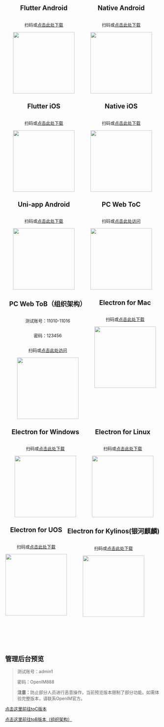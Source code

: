 <section class="normal markdown-section">
  <div style="display: flex;justify-content: space-around;flex-wrap: wrap;">
    <div style="display: flex; flex-direction: column; align-items: center;">
      <h2>Flutter Android</h2>
      <p style="text-align: center;">扫码或<a href="https://www.pgyer.com/OpenIM" target="_blank">点击此处下载</a></p>
      <img
        src="images/android_qr.png"
        width="200px"
        height="200px"
      />
    </div>
	<div style="display: flex; flex-direction: column; align-items: center;">
      <h2>Native Android</h2>
      <p style="text-align: center;">扫码或<a href="https://www.pgyer.com/OpenIM-Android" target="_blank">点击此处下载</a></p>
      <img
        src="images/android_demo.png"
        width="200px"
        height="200px"
      />
    </div>
    <div style="display: flex; flex-direction: column; align-items: center;">
      <h2>Flutter iOS</h2>
      <p style="text-align: center;">扫码或<a href="https://testflight.apple.com/join/o956rTGx" target="_blank">点击此处下载</a></p>
      <img
        src="images/ios_flutter.png"
        width="200px"
        height="200px"
      />
    </div>
    <div style="display: flex; flex-direction: column; align-items: center;">
      <h2>Native iOS</h2>
      <p style="text-align: center;">扫码或<a href="https://testflight.apple.com/join/79cQqBYd" target="_blank">点击此处下载</a></p>
      <img
        src="images/ios_native.png"
        width="200px"
        height="200px"
      />
    </div>
    <div style="display: flex; flex-direction: column; align-items: center;">
      <h2>Uni-app Android</h2>
      <p style="text-align: center;">扫码或<a href="https://www.pgyer.com/OpenIM_Uniapp" target="_blank">点击此处下载</a></p>
      <img
        src="images/OpenIM_Uniapp.png"
        width="200px"
        height="200px"
      />
    </div>
    <div style="display: flex; flex-direction: column; align-items: center;">
      <h2>PC Web ToC</h2>
      <p style="text-align: center;">扫码或<a href="https://web.rentsoft.cn/" target="_blank">点击此处访问</a></p>
      <img
        src="images/web_qr.png"
        width="200px"
        height="200px"
      />
    </div>
    <div style="display: flex; flex-direction: column; align-items: center;">
      <h2>PC Web ToB（组织架构）</h2>
      <p>测试账号：11010-11016</p>
      <p>密码：123456</p>
      <p style="text-align: center;">扫码或<a href="https://web-tob.rentsoft.cn/" target="_blank">点击此处访问</a></p>
      <img
        src="images/web_qr_tob.png"
        width="200px"
        height="200px"
      />
    </div>
    <div style="display: flex; flex-direction: column; align-items: center;">
      <h2>Electron for Mac</h2>
      <p style="text-align: center;">扫码或<a href="https://qr02.cn/AeCvPV" target="_blank">点击此处下载</a></p>
      <img
        src="images/electron_mac.png"
        width="200px"
        height="200px"
      />
    </div>
     <div style="display: flex; flex-direction: column; align-items: center;">
      <h2>Electron for Windows</h2>
      <p style="text-align: center;">扫码或<a href="https://qr02.cn/A82arJ" target="_blank">点击此处下载</a></p>
      <img
        src="images/electron_win.png"
        width="200px"
        height="200px"
      />
    </div>
     <div style="display: flex; flex-direction: column; align-items: center;">
      <h2>Electron for Linux</h2>
      <p style="text-align: center;">扫码或<a href="https://qr02.cn/Fa1EKF" target="_blank">点击此处下载</a></p>
      <img
        src="images/electron_linux.png"
        width="200px"
        height="200px"
      />
    </div>
    <div style="display: flex; flex-direction: column; align-items: center;">
      <h2>Electron for UOS</h2>
      <p style="text-align: center;">扫码或<a href="https://qr02.cn/CH6K1I" target="_blank">点击此处下载</a></p>
      <img
        src="images/electron_uos.png"
        width="200px"
        height="200px"
      />
    </div>
    <div style="display: flex; flex-direction: column; align-items: center;">
      <h2>Electron for Kylinos(银河麒麟)</h2>
      <p style="text-align: center;">扫码或<a href="https://qr02.cn/C18OH0" target="_blank">点击此处下载</a></p>
      <img
        src="images/electron_kylinos.png"
        width="200px"
        height="200px"
      />
    </div>
  </div>

  <div style="margin-top: 120px">
    <h2>管理后台预览</h2>
    <blockquote>
<p>测试账号：admin1</p
><p>密码：OpenIM888</p>
<p><strong>注意：</strong>防止部分人员进行恶意操作，当前预览版本限制了部分功能。如需体验完整版本，请联系OpenIM官方。</p>
</blockquote>
<p><a href="https://admin.rentsoft.cn" target="_blank" rel="noopener">点击这里前往toC版本</a></p>
<p><a href="https://admin-tob.rentsoft.cn" target="_blank" rel="noopener">点击这里前往toB版本（组织架构）</a></p>
  </div>
</section>
